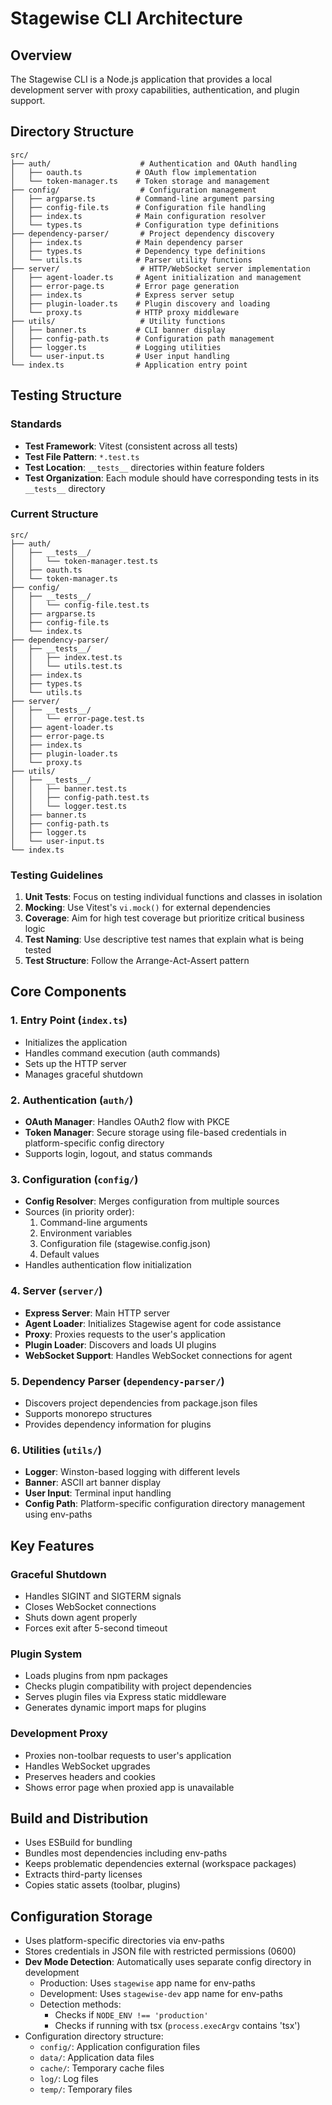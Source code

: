 # Stagewise CLI Architecture

## Overview
The Stagewise CLI is a Node.js application that provides a local development server with proxy capabilities, authentication, and plugin support.

## Directory Structure

```
src/
├── auth/                    # Authentication and OAuth handling
│   ├── oauth.ts            # OAuth flow implementation
│   └── token-manager.ts    # Token storage and management
├── config/                  # Configuration management
│   ├── argparse.ts         # Command-line argument parsing
│   ├── config-file.ts      # Configuration file handling
│   ├── index.ts            # Main configuration resolver
│   └── types.ts            # Configuration type definitions
├── dependency-parser/       # Project dependency discovery
│   ├── index.ts            # Main dependency parser
│   ├── types.ts            # Dependency type definitions
│   └── utils.ts            # Parser utility functions
├── server/                  # HTTP/WebSocket server implementation
│   ├── agent-loader.ts     # Agent initialization and management
│   ├── error-page.ts       # Error page generation
│   ├── index.ts            # Express server setup
│   ├── plugin-loader.ts    # Plugin discovery and loading
│   └── proxy.ts            # HTTP proxy middleware
├── utils/                   # Utility functions
│   ├── banner.ts           # CLI banner display
│   ├── config-path.ts      # Configuration path management
│   ├── logger.ts           # Logging utilities
│   └── user-input.ts       # User input handling
└── index.ts                # Application entry point
```

## Testing Structure

### Standards
- **Test Framework**: Vitest (consistent across all tests)
- **Test File Pattern**: `*.test.ts`
- **Test Location**: `__tests__` directories within feature folders
- **Test Organization**: Each module should have corresponding tests in its `__tests__` directory

### Current Structure
```
src/
├── auth/
│   ├── __tests__/
│   │   └── token-manager.test.ts
│   ├── oauth.ts
│   └── token-manager.ts
├── config/
│   ├── __tests__/
│   │   └── config-file.test.ts
│   ├── argparse.ts
│   ├── config-file.ts
│   └── index.ts
├── dependency-parser/
│   ├── __tests__/
│   │   ├── index.test.ts
│   │   └── utils.test.ts
│   ├── index.ts
│   ├── types.ts
│   └── utils.ts
├── server/
│   ├── __tests__/
│   │   └── error-page.test.ts
│   ├── agent-loader.ts
│   ├── error-page.ts
│   ├── index.ts
│   ├── plugin-loader.ts
│   └── proxy.ts
├── utils/
│   ├── __tests__/
│   │   ├── banner.test.ts
│   │   ├── config-path.test.ts
│   │   └── logger.test.ts
│   ├── banner.ts
│   ├── config-path.ts
│   ├── logger.ts
│   └── user-input.ts
└── index.ts
```

### Testing Guidelines
1. **Unit Tests**: Focus on testing individual functions and classes in isolation
2. **Mocking**: Use Vitest's `vi.mock()` for external dependencies
3. **Coverage**: Aim for high test coverage but prioritize critical business logic
4. **Test Naming**: Use descriptive test names that explain what is being tested
5. **Test Structure**: Follow the Arrange-Act-Assert pattern

## Core Components

### 1. Entry Point (`index.ts`)
- Initializes the application
- Handles command execution (auth commands)
- Sets up the HTTP server
- Manages graceful shutdown

### 2. Authentication (`auth/`)
- **OAuth Manager**: Handles OAuth2 flow with PKCE
- **Token Manager**: Secure storage using file-based credentials in platform-specific config directory
- Supports login, logout, and status commands

### 3. Configuration (`config/`)
- **Config Resolver**: Merges configuration from multiple sources
- Sources (in priority order):
  1. Command-line arguments
  2. Environment variables
  3. Configuration file (stagewise.config.json)
  4. Default values
- Handles authentication flow initialization

### 4. Server (`server/`)
- **Express Server**: Main HTTP server
- **Agent Loader**: Initializes Stagewise agent for code assistance
- **Proxy**: Proxies requests to the user's application
- **Plugin Loader**: Discovers and loads UI plugins
- **WebSocket Support**: Handles WebSocket connections for agent

### 5. Dependency Parser (`dependency-parser/`)
- Discovers project dependencies from package.json files
- Supports monorepo structures
- Provides dependency information for plugins

### 6. Utilities (`utils/`)
- **Logger**: Winston-based logging with different levels
- **Banner**: ASCII art banner display
- **User Input**: Terminal input handling
- **Config Path**: Platform-specific configuration directory management using env-paths

## Key Features

### Graceful Shutdown
- Handles SIGINT and SIGTERM signals
- Closes WebSocket connections
- Shuts down agent properly
- Forces exit after 5-second timeout

### Plugin System
- Loads plugins from npm packages
- Checks plugin compatibility with project dependencies
- Serves plugin files via Express static middleware
- Generates dynamic import maps for plugins

### Development Proxy
- Proxies non-toolbar requests to user's application
- Handles WebSocket upgrades
- Preserves headers and cookies
- Shows error page when proxied app is unavailable

## Build and Distribution
- Uses ESBuild for bundling
- Bundles most dependencies including env-paths
- Keeps problematic dependencies external (workspace packages)
- Extracts third-party licenses
- Copies static assets (toolbar, plugins)

## Configuration Storage
- Uses platform-specific directories via env-paths
- Stores credentials in JSON file with restricted permissions (0600)
- **Dev Mode Detection**: Automatically uses separate config directory in development
  - Production: Uses `stagewise` app name for env-paths
  - Development: Uses `stagewise-dev` app name for env-paths
  - Detection methods:
    - Checks if `NODE_ENV !== 'production'`
    - Checks if running with tsx (`process.execArgv` contains 'tsx')
- Configuration directory structure:
  - `config/`: Application configuration files
  - `data/`: Application data files
  - `cache/`: Temporary cache files
  - `log/`: Log files
  - `temp/`: Temporary files